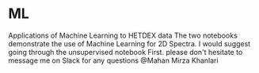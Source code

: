 # ML
Applications of Machine Learning to HETDEX data
The two notebooks demonstrate the use of Machine Learning for 2D Spectra. I would suggest going through the unsupervised notebook First.
please don't hesitate to message me on Slack for any questions @Mahan Mirza Khanlari
